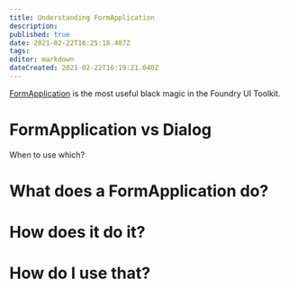 ```yaml
---
title: Understanding FormApplication
description: 
published: true
date: 2021-02-22T16:25:18.407Z
tags: 
editor: markdown
dateCreated: 2021-02-22T16:19:21.040Z
---
```


[FormApplication](https://foundryvtt.com/api/FormApplication.html) is the most useful black magic in the Foundry UI Toolkit.


# FormApplication vs Dialog
When to use which?

# What does a FormApplication do?

# How does it do it?

# How do I use that?
